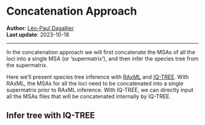 Concatenation Approach
================

**Author**: [Léo-Paul Dagallier](https://github.com/LPDagallier)  
**Last update**: 2023-10-18

------------------------------------------------------------------------

In the concatenation approach we will first concatenate the MSAs of all
the loci into a single MSA (or ‘supermatrix’), and then infer the
species tree from the supermatrix.

Here we’ll present species tree inference with
[RAxML](https://cme.h-its.org/exelixis/web/software/raxml/) and
[IQ-TREE](http://www.iqtree.org/). With RAxML, the MSAs for all the loci
need to be concatenated into a single supermatrix prior to RAxML
inference. With IQ-TREE, we can directly input all the MSAs files that
will be concatenated internally by IQ-TREE.

## Infer tree with IQ-TREE
